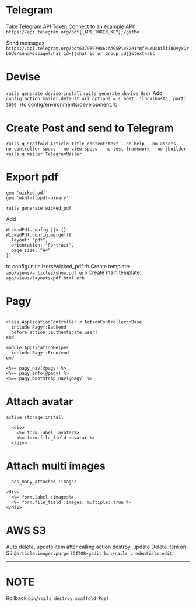 # Telegram
Take Telegram API Token
Connect to an example API: ```https://api.telegram.org/bot{{API_TOKEN_KEY}}/getMe```

Send messages: ```https://api.telegram.org/bot6379697986:AAGSPiv82e1YWf9UAOsbilii8OvyxQrbGU0/sendMessage?chat_id={{chat_id or group_id}}&text=abc```

# Devise
```rails generate devise:install```
```rails generate devise User```
Add ```config.action_mailer.default_url_options = { host: 'localhost', port: 3000 }```to config/environments/development.rb

# Create Post and send to Telegram
```rails g scaffold Article title content:text --no-help --no-assets --no-controller-specs --no-view-specs --no-test-framework --no-jbuilder```
```rails g mailer TelegramMailer```

# Export pdf
```
gem 'wicked_pdf'
gem 'wkhtmltopdf-binary'
```
```rails generate wicked_pdf```

Add
```
WickedPdf.config ||= {}
WickedPdf.config.merge!({
  layout: "pdf",
  orientation: "Portrait",
  page_size: "A4"
})
```
to config/initializers/wicked_pdf.rb
Create template: ```app/views/articles/show.pdf.erb```
Create main template: ```app/views/layouts/pdf.html.erb```

# Pagy
```gem 'pagy'
```
```
class ApplicationController < ActionController::Base
  include Pagy::Backend
  before_action :authenticate_user!
end
```
```
module ApplicationHelper
  include Pagy::Frontend
end
```
```
<%== pagy_nav(@pagy) %>
<%== pagy_info(@pagy) %>
<%== pagy_bootstrap_nav(@pagy) %>
```

# Attach avatar
```active_storage:install```
```
  <div>
    <%= form.label :avatar%>
    <%= form.file_field :avatar %>
  </div>
```

# Attach multi images
```  has_many_attached :images```
```
<div>
  <%= form.label :images%>
  <%= form.file_field :images, multiple: true %>
</div>
```

# AWS S3
Auto delete, update item after calling action destroy, update
Delete item on S3 ```@article.images.purge```
```EDITOR=gedit bin/rails credentials:edit```


---
# NOTE
Rollback
```bin/rails destroy scaffold Post```
